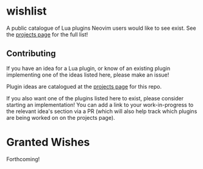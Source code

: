 # wishlist
A public catalogue of Lua plugins Neovim users would like to see exist. See the [projects page](https://github.com/nvim-lua/wishlist/projects/1) for the full list!

## Contributing
If you have an idea for a Lua plugin, or know of an existing plugin implementing one of the ideas listed here, please make an issue!

Plugin ideas are catalogued at the [projects page](https://github.com/nvim-lua/wishlist/projects/1)
for this repo.

If you also want one of the plugins listed here to exist, please consider starting an
implementation! You can add a link to your work-in-progress to the relevant idea's section via a PR
(which will also help track which plugins are being worked on on the projects page).

# Granted Wishes
Forthcoming!
